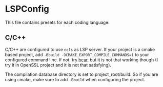 # LSPConfig

This file contains presets for each coding language.

## C/C++

C/C++ are configured to use `ccls` as LSP server. If your project is a cmake based project, add `-Bbuild -DCMAKE_EXPORT_COMPILE_COMMANDS=1` to your configured command line.
If not, try [bear](https://github.com/rizsotto/Bear), but it is not that working though (I try it in OpenSSL project and it is not that satisfying).

The compilation database directory is set to project_root/build. So if you are using cmake, make sure to add `-Bbuild` when configuring the project.
